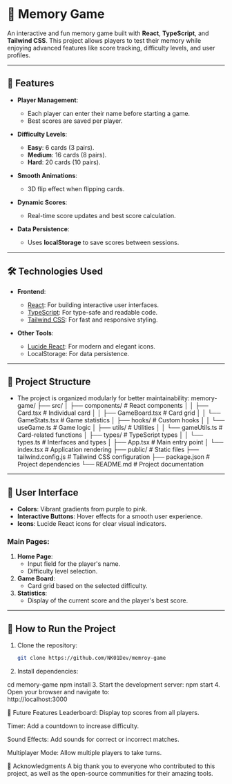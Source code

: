 # 🧠 Memory Game

An interactive and fun memory game built with **React**, **TypeScript**, and **Tailwind CSS**. This project allows players to test their memory while enjoying advanced features like score tracking, difficulty levels, and user profiles.

---

## 🚀 Features

- **Player Management**:
  - Each player can enter their name before starting a game.
  - Best scores are saved per player.

- **Difficulty Levels**:
  - **Easy**: 6 cards (3 pairs).
  - **Medium**: 16 cards (8 pairs).
  - **Hard**: 20 cards (10 pairs).

- **Smooth Animations**:
  - 3D flip effect when flipping cards.

- **Dynamic Scores**:
  - Real-time score updates and best score calculation.

- **Data Persistence**:
  - Uses **localStorage** to save scores between sessions.

---

## 🛠 Technologies Used

- **Frontend**:
  - [React](https://reactjs.org/): For building interactive user interfaces.
  - [TypeScript](https://www.typescriptlang.org/): For type-safe and readable code.
  - [Tailwind CSS](https://tailwindcss.com/): For fast and responsive styling.

- **Other Tools**:
  - [Lucide React](https://lucide.dev/): For modern and elegant icons.
  - LocalStorage: For data persistence.

---

## 📂 Project Structure

- The project is organized modularly for better maintainability:
memory-game/
├── src/
│ ├── components/ # React components
│ │ ├── Card.tsx # Individual card
│ │ ├── GameBoard.tsx # Card grid
│ │ └── GameStats.tsx # Game statistics
│ ├── hooks/ # Custom hooks
│ │ └── useGame.ts # Game logic
│ ├── utils/ # Utilities
│ │ └── gameUtils.ts # Card-related functions
│ ├── types/ # TypeScript types
│ │ └── types.ts # Interfaces and types
│ ├── App.tsx # Main entry point
│ └── index.tsx # Application rendering
├── public/ # Static files
├── tailwind.config.js # Tailwind CSS configuration
├── package.json # Project dependencies
└── README.md # Project documentation   

---

## 🎨 User Interface

- **Colors**: Vibrant gradients from purple to pink.
- **Interactive Buttons**: Hover effects for a smooth user experience.
- **Icons**: Lucide React icons for clear visual indicators.

### Main Pages:
1. **Home Page**:
   - Input field for the player's name.
   - Difficulty level selection.
2. **Game Board**:
   - Card grid based on the selected difficulty.
3. **Statistics**:
   - Display of the current score and the player's best score.

---

## 🚀 How to Run the Project

1. Clone the repository:
   ```bash
   git clone https://github.com/NK01Dev/memroy-game
2. Install dependencies:

cd memory-game
npm install
3. Start the development server:
npm start
4. Open your browser and navigate to:       
http://localhost:3000

🔮 Future Features
Leaderboard: Display top scores from all players.

Timer: Add a countdown to increase difficulty.

Sound Effects: Add sounds for correct or incorrect matches.

Multiplayer Mode: Allow multiple players to take turns.

🙏 Acknowledgments
A big thank you to everyone who contributed to this project, as well as the open-source communities for their amazing tools.
